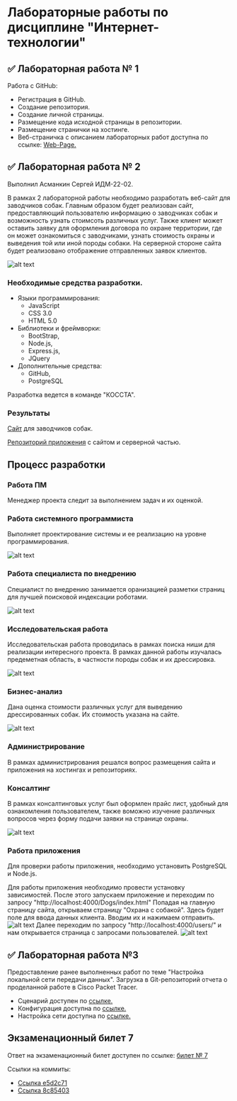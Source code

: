 # Лабораторные работы по дисциплине "Интернет-технологии"

## ✅ Лабораторная работа № 1
Работа с GitHub:

- Регистрация в GitHub.
- Создание репозитория.
- Создание личной страницы.
- Размещение кода исходной страницы в репозитории.
- Размещение странички на хостинге.
- Веб-страничка с описанием лабораторных работ доступна по ссылке: [Web-Page.](https://github.com/icepik77/IT_lab_tech)

## ✅ Лабораторная работа № 2

Выполнил Асманкин Сергей ИДМ-22-02.

В рамках 2 лабораторной работы необходимо разработать веб-сайт для заводчиков собак. Главным образом будет реализован сайт, предоставляющий пользователю информацию о заводчиках собак и возможность узнать стоимсоть различных услуг. Также клиент может оставить заявку для оформления договора по охране территории, где он может ознакомиться с заводчиками, узнать стоимость охраны и выведения той или иной породы собаки. На серверной стороне сайта будет реализовано отображение отправленных заявок клиентов.  

![alt text](img/Screenshot_1.png)

### Необходимые средства разработки. 
- Языки программирования:
  - JavaScript
  - CSS 3.0
  - HTML 5.0
 - Библиотеки и фреймворки:
   - BootStrap,
   - Node.js,
   - Express.js,
   - JQuery
 - Дополнительные средства: 
   - GitHub,
   - PostgreSQL
  
  Разработка ведется в команде "КОССТА".

### Результаты
  
[Сайт](https://icepik77.github.io/Dogs/index.html) для заводчиков собак.

[Репозиторий приложения](https://github.com/icepik77/dogServer) с сайтом и серверной частью.

## Процесс разработки

### Работа ПМ
Менеджер проекта следит за выполнением задач и их оценкой.

### Работа системного программиста
Выполняет проектирование системы и ее реализацию на уровне программирования.

![alt text](img/prog.png)

### Работа специалиста по внедрению
Специалист по внедрению занимается оранизацией разметки страниц для лучшей поисковой индексации роботами.

![alt text](img/cons.png)

### Исследовательская работа
Исследовательская работа проводилась в рамках поиска ниши для реализации интересного проекта. В рамках данной работы изучалась предеметная область, в частности породы собак и их дрессировка. 

![alt text](img/rotw.png)

### Бизнес-анализ 
Дана оценка стоимости различных услуг для выведению дрессированных собак. Их стоимость указана на сайте. 

![alt text](img/cost.png)

### Администрирование 
В рамках администрирования решался вопрос размещения сайта и приложения на хостингах и репозиториях.

### Консалтинг 
В рамках консалтинговых услуг был оформлен прайс лист, удобный для ознакомления пользователем, также воможно изучение различных вопросов через форму подачи заявки на странице охраны. 

![alt text](img/consl.png)

### Работа приложения 

Для проверки работы приложения, необходимо установить PostgreSQL и Node.js.

Для работы приложения необходимо провести установку зависимостей. После этого запускаем приложение и переходим по запросу "http://localhost:4000/Dogs/index.html" Попадая на главную страницу сайта, открываем страницу "Охрана с собакой". Здесь будет поле для ввода данных клиента. Вводим их и нажимаем отправить. ![alt text](img/Screenshot_3.png)  Далее переходим по запросу "http://localhost:4000/users/" и нам открывается страница с запросами пользователей. ![alt text](img/bd.png)

## ✅ Лабораторная работа №3
Предоставление ранее выполненных работ по теме "Настройка локальной сети передачи данных".
Загрузка в Git-репозиторий отчета о проделанной работе в Cisco Packet Tracer.
- Сценарий доступен по [ссылке.](https://github.com/icepik77/IT_lab_tech/blob/main/CPT/Сценарий%20%20для%20CPT.pka)
- Конфигурация доступна по [ссылке.](https://github.com/icepik77/IT_lab_tech/blob/main/CPT/Форма%20отчета%20к%20ЛР3.pdf)
- Настройка сети доступна по [ссылке.](https://github.com/icepik77/IT_lab_tech/blob/main/CPT/настройка%20сети.txt)

## Экзаменационный билет 7
Ответ на экзаменационный билет доступен по ссылке: [билет № 7](https://github.com/stankin/inet-2022/wiki/exam07)

Ссылки на коммиты:
 - [Ссылка e5d2c71](https://github.com/stankin/inet-2022/wiki/exam07/e5d2c711318a3f2d47c6c53b4411705cb734f5a0)
 - [Ссылка 8c85403](https://github.com/stankin/inet-2022/wiki/exam07/8c85403af12277dc5f6430d18b2c5790511c5880)
